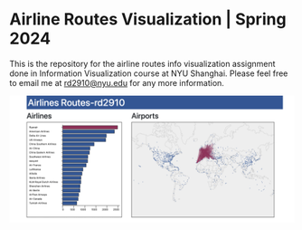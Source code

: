 # Airline Routes Visualization | Spring 2024
This is the repository for the airline routes info visualization assignment done in Information Visualization course at NYU Shanghai. Please feel free to email me at rd2910@nyu.edu for any more information.

<img width="800" alt="routes" src="https://github.com/ruoheng-du/airline-routes/raw/main/assets/routes.png">
